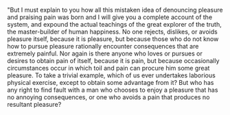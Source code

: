 "But I must explain to you how all this mistaken idea of denouncing pleasure and praising pain 
was born and I will give you a complete account of the system, and expound the actual teachings 
of the great explorer of the truth, the master-builder of human happiness. No one rejects, dislikes, 
or avoids pleasure itself, because it is pleasure, but because those who do not know how to pursue 
pleasure rationally encounter consequences that are extremely painful. Nor again is there anyone who 
loves or pursues or desires to obtain pain of itself, because it is pain, but because occasionally circumstances
 occur in which toil and pain can procure him some great pleasure. To take a trivial example, which of us ever 
 undertakes laborious physical exercise, except to obtain some advantage from it? But who has any right to find 
 fault with a man who chooses to enjoy a pleasure that has no annoying consequences, or one who avoids a pain that 
 produces no resultant pleasure?